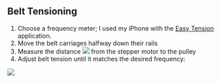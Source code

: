## Belt Tensioning
1. Choose a frequency meter; I used my iPhone with the <a href="https://apps.apple.com/us/app/easy-tension/id1093873727">Easy Tension</a> application.
2. Move the belt carriages halfway down their rails
3. Measure the distance <img src="https://render.githubusercontent.com/render/math?math=l (cm)"> from the stepper motor to the pulley
4. Adjust belt tension until it matches the desired frequency:
<img src="https://render.githubusercontent.com/render/math?math=f=3600/l=3600/98cm=36.7Hz">